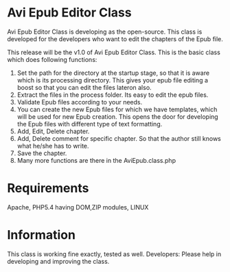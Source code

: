 Avi Epub Editor Class
=====================

Avi Epub Editor Class is developing as the open-source. This class is developed for the developers who want to edit the chapters of the Epub file.

This release will be the v1.0 of Avi Epub Editor Class. This is the basic class which does following functions:
1) Set the path for the directory at the startup stage, so that it is aware which is its processing directory. This gives your epub file editing a boost so that you can edit the files lateron also.
2) Extract the files in the process folder. Its easy to edit the epub files.
3) Validate Epub files according to your needs.
3) You can create the new Epub files for which we have templates, which will be used for new Epub creation. This opens the door for developing the Epub files with different type of text formatting.
4) Add, Edit, Delete chapter.
5) Add, Delete comment for specific chapter. So that the author still knows what he/she has to write.
6) Save the chapter.
7) Many more functions are there in the AviEpub.class.php

Requirements
====================
Apache, PHP5.4 having DOM,ZIP modules, LINUX

Information
==================
This class is working fine exactly, tested as well.
Developers: Please help in developing and improving the class.

